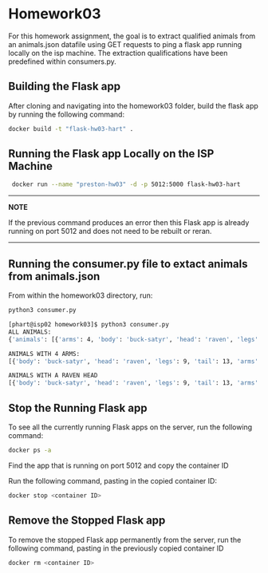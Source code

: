 # Homework03

For this homework assignment, the goal is to extract qualified animals from an animals.json datafile using GET requests to ping a flask app running locally on the isp machine. The extraction qualifications have been predefined within consumers.py. 

## Building the Flask app

After cloning and navigating into the homework03 folder, build the flask app by running the following command:

```bash
docker build -t "flask-hw03-hart" .
```

## Running the Flask app Locally on the ISP Machine

```bash
 docker run --name "preston-hw03" -d -p 5012:5000 flask-hw03-hart
```

---
**NOTE**

If the previous command produces an error then this Flask app is already running on port 5012 and does not need to be rebuilt or reran.

---

## Running the consumer.py file to extact animals from animals.json

From within the homework03 directory, run:

```bash
python3 consumer.py
``` 

```bash
[phart@isp02 homework03]$ python3 consumer.py
ALL ANIMALS:
{'animals': [{'arms': 4, 'body': 'buck-satyr', 'head': 'raven', 'legs': 9, 'tail': 13}, {'arms': 4, 'body': 'tomcat-squid', 'head': 'bunny', 'legs': 6, 'tail': 10}, {'arms': 10, 'body': 'guinea-lion', 'head': 'bull', 'legs': 6, 'tail': 16}, {'arms': 8, 'body': 'kiwi-spider', 'head': 'snake', 'legs': 12, 'tail': 20}, {'arms': 10, 'body': 'serval-whale', 'head': 'bunny', 'legs': 9, 'tail': 19}, {'arms': 4, 'body': 'crane-boar', 'head': 'snake', 'legs': 12, 'tail': 16}, {'arms': 4, 'body': 'asp-perch', 'head': 'bull', 'legs': 6, 'tail': 10}, {'arms': 10, 'body': 'oriole-burro', 'head': 'bunny', 'legs': 3, 'tail': 13}, {'arms': 4, 'body': 'turkey-gnat', 'head': 'raven', 'legs': 6, 'tail': 10}, {'arms': 6, 'body': 'imp-weasel', 'head': 'raven', 'legs': 9, 'tail': 15}, {'arms': 2, 'body': 'iguana-boar', 'head': 'raven', 'legs': 9, 'tail': 11}, {'arms': 10, 'body': 'robin-hippo', 'head': 'bunny', 'legs': 12, 'tail': 22}, {'arms': 10, 'body': 'wahoo-viper', 'head': 'snake', 'legs': 9, 'tail': 19}, {'arms': 2, 'body': 'roughy-worm', 'head': 'bunny', 'legs': 6, 'tail': 8}, {'arms': 8, 'body': 'dove-goat', 'head': 'raven', 'legs': 9, 'tail': 17}, {'arms': 4, 'body': 'swine-whale', 'head': 'raven', 'legs': 9, 'tail': 13}, {'arms': 2, 'body': 'owl-tetra', 'head': 'raven', 'legs': 9, 'tail': 11}, {'arms': 2, 'body': 'gator-wasp', 'head': 'snake', 'legs': 6, 'tail': 8}, {'arms': 4, 'body': 'oryx-perch', 'head': 'snake', 'legs': 12, 'tail': 16}, {'arms': 6, 'body': 'asp-poodle', 'head': 'snake', 'legs': 12, 'tail': 18}]}

ANIMALS WITH 4 ARMS:
[{'body': 'buck-satyr', 'head': 'raven', 'legs': 9, 'tail': 13, 'arms': 4}, {'body': 'tomcat-squid', 'head': 'bunny', 'legs': 6, 'tail': 10, 'arms': 4}, {'body': 'crane-boar', 'head': 'snake', 'legs': 12, 'tail': 16, 'arms': 4}, {'body': 'asp-perch', 'head': 'bull', 'legs': 6, 'tail': 10, 'arms': 4}, {'body': 'turkey-gnat', 'head': 'raven', 'legs': 6, 'tail': 10, 'arms': 4}, {'body': 'swine-whale', 'head': 'raven', 'legs': 9, 'tail': 13, 'arms': 4}, {'body': 'oryx-perch', 'head': 'snake', 'legs': 12, 'tail': 16, 'arms': 4}]

ANIMALS WITH A RAVEN HEAD
[{'body': 'buck-satyr', 'head': 'raven', 'legs': 9, 'tail': 13, 'arms': 4}, {'body': 'turkey-gnat', 'head': 'raven', 'legs': 6, 'tail': 10, 'arms': 4}, {'body': 'imp-weasel', 'head': 'raven', 'legs': 9, 'tail': 15, 'arms': 6}, {'body': 'iguana-boar', 'head': 'raven', 'legs': 9, 'tail': 11, 'arms': 2}, {'body': 'dove-goat', 'head': 'raven', 'legs': 9, 'tail': 17, 'arms': 8}, {'body': 'swine-whale', 'head': 'raven', 'legs': 9, 'tail': 13, 'arms': 4}, {'body': 'owl-tetra', 'head': 'raven', 'legs': 9, 'tail': 11, 'arms': 2}]
```
## Stop the Running Flask app

To see all the currently running Flask apps on the server, run the following command:

```bash
docker ps -a
```

Find the app that is running on port 5012 and copy the container ID

Run the following command, pasting in the copied container ID:

```bash
docker stop <container ID>
```

## Remove the Stopped Flask app

To remove the stopped Flask app permanently from the server, run the following command, pasting in the previously copied container ID

```bash
docker rm <container ID>
```


